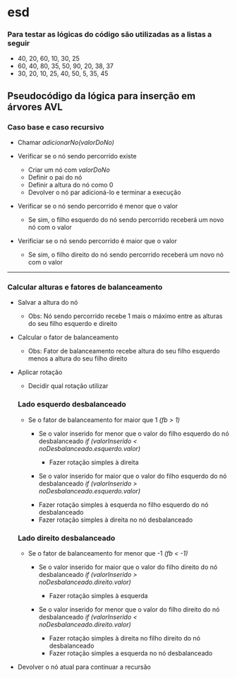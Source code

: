# esd

### Para testar as lógicas do código são utilizadas as a listas a seguir
- 40, 20, 60, 10, 30, 25  
- 60, 40, 80, 35, 50, 90, 20, 38, 37  
- 30, 20, 10, 25, 40, 50, 5, 35, 45

## Pseudocódigo da lógica para inserção em árvores AVL

### Caso base e caso recursivo
- Chamar _adicionarNo(valorDoNo)_
  
- Verificar se o nó sendo percorrido existe
  - Criar um nó com _valorDoNo_
  - Definir o pai do nó
  - Definir a altura do nó como 0
  - Devolver o nó par adicioná-lo e terminar a execução
    
- Verificar se o nó sendo percorrido é menor que o valor
  - Se sim, o filho esquerdo do nó sendo percorrido receberá um novo nó com o valor
    
- Verificiar se o nó sendo percorrido é maior que o valor  
  - Se sim, o filho direito do nó sendo percorrido receberá um novo nó com o valor

---
### Calcular alturas e fatores de balanceamento
- Salvar a altura do nó
  - Obs: Nó sendo percorrido recebe 1 mais o máximo entre as alturas do seu filho esquerdo e direito

- Calcular o fator de balanceamento
  - Obs: Fator de balanceamento recebe altura do seu filho esquerdo menos a altura do seu filho direito

- Aplicar rotação
  - Decidir qual rotação utilizar
  
  ### **Lado esquerdo desbalanceado**
  - Se o fator de balanceamento for maior que 1 _(fb > 1)_
    - Se o valor inserido for menor que o valor do filho esquerdo do nó desbalanceado _if (valorInserido < noDesbalanceado.esquerdo.valor)_
      <!-- Rotação simples à direita (LL) -->
      - Fazer rotação simples à direita
    
    - Se o valor inserido for maior que o valor do filho esquerdo do nó desbalanceado _if (valorInserido > noDesbalanceado.esquerdo.valor)_
     <!-- Rotação dupla à direita (LR) -->
    - Fazer rotação simples à esquerda no filho esquerdo do nó desbalanceado
    - Fazer rotação simples à direita no nó desbalanceado
  
  ### **Lado direito desbalanceado**
  - Se o fator de balanceamento for menor que -1 _(fb < -1)_
    - Se o valor inserido for maior que o valor do filho direito do nó desbalanceado _if (valorInserido > noDesbalanceado.direito.valor)_
      <!-- Rotação simples à esquerda (RR) -->
      - Fazer rotação simples à esquerda
    
    - Se o valor inserido for menor que o valor do filho direito do nó desbalanceado _if (valorInserido < noDesbalanceado.direito.valor)_
      <!-- Rotação dupla à esquerda (RL) -->
      - Fazer rotação simples à direita no filho direito do nó desbalanceado
      - Fazer rotação simples a esquerda no nó desbalanceado

- Devolver o nó atual para continuar a recursão
